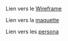 Lien vers le [Wireframe](https://www.figma.com/file/6HgEEFETK9Ajmm6KKKZaF6/wireframe)

Lien vers la [maquette](https://www.figma.com/file/Y4gr8qUwy93Zgd3dT3W4YD/Maquette)

Lien vers les [persona](https://docs.google.com/document/d/1ryTDZ8CoGU1yt0CCRn5ksQ42EtfefyMoRDNp8WqDcR8/edit?usp=sharing)